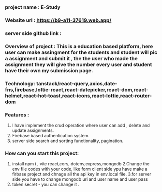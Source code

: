 ### project name : E-Study
### Website url : https://b9-a11-37619.web.app/
### server side github link : 
### Overview of project : This is a education based platform, here user can make assingment for the students and student will pic a assignment and submit it , the the user who made the assignment they will give the number every user and student have their own my submission page.
### Technology: tanstack/react-query,axios,date-fns,firebase,lottie-react,react-datepicker,react-dom,react-helmet,react-hot-toast,react-icons,react-lottie,react-router-dom
### Features : 
1. I have implement the crud operation where user can add , delete and update assignments.
2. Firebase based authentication system.
3. server side search and sorting functionality, pagination.
### How can you start this project: 
1. install npm i , vite react,cors, dotenv,express,mongodb
2.Change the env file codes with your code, like form client side ypu have make a firbase project and chnage all the api key in env.local file.
3.for server side you have to change mongodb uri and user name and user pass 
4. token secret - you can change it .